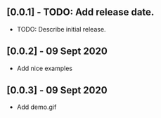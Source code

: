 ## [0.0.1] - TODO: Add release date.

* TODO: Describe initial release.

## [0.0.2] - 09 Sept 2020

* Add nice examples

## [0.0.3] - 09 Sept 2020

* Add demo.gif
